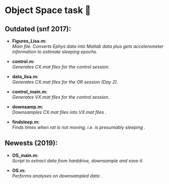 # Object Space task  :rat:

## Outdated (snf 2017):
* **Figures_Lisa.m:**  
*Main file. Converts Ephys data into Matlab data plus gets accelerometer information to estimate sleeping epochs.* 

* **control.m:**  
*Generates CX.mat files for the control session.* 

* **data_lisa.m:**  
*Generates CX.mat files for the OR session (Day 2).* 

* **control_main.m:**  
*Generates VX.mat files for the control session.* 

* **downsamp.m:**  
*Downsamples CX.mat files into VX.mat files .* 

* **findsleep.m:**  
*Finds times when rat is not moving, i.e. is presumably sleeping .* 

## Newests (2019):
* **OS_main.m:**  
*Script to extract data from harddrive, downsample and save it.* 

* **OS.m:**  
*Performs analyses on downsampled data .* 
